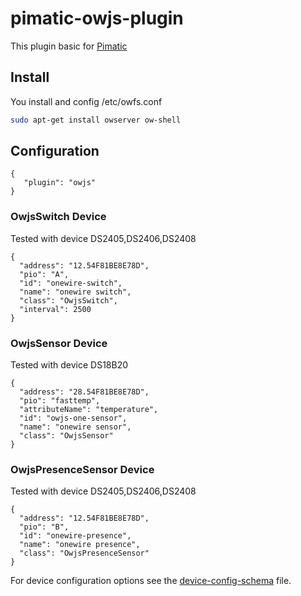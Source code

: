pimatic-owjs-plugin
=======================
This plugin basic for [Pimatic](http://pimatic.org)

Install
-------
You  install and config /etc/owfs.conf
```bash
sudo apt-get install owserver ow-shell
```
Configuration
-------------

    { 
       "plugin": "owjs"
    }



### OwjsSwitch Device
		
Tested with device DS2405,DS2406,DS2408

    {
      "address": "12.54F81BE8E78D",
      "pio": "A",
      "id": "onewire-switch",
      "name": "onewire switch",
      "class": "OwjsSwitch",
      "interval": 2500
    }

### OwjsSensor Device

Tested with device DS18B20

    {
      "address": "28.54F81BE8E78D",
      "pio": "fasttemp",
      "attributeName": "temperature",
      "id": "owjs-one-sensor",
      "name": "onewire sensor",
      "class": "OwjsSensor"
    }

### OwjsPresenceSensor Device

Tested with device DS2405,DS2406,DS2408

    {
      "address": "12.54F81BE8E78D",
      "pio": "B",
      "id": "onewire-presence",
      "name": "onewire presence",
      "class": "OwjsPresenceSensor"
    }

For device configuration options see the [device-config-schema](device-config-schema.coffee) file.
